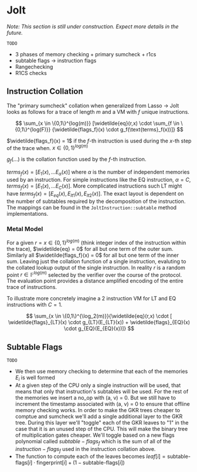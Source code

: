 # Jolt
*Note: This section is still under construction. Expect more details in the future.*

`TODO`
- 3 phases of memory checking + primary sumcheck + r1cs
- subtable flags -> instruction flags
- Rangechecking
- R1CS checks

## Instruction Collation
The "primary sumcheck" collation when generalized from Lasso -> Jolt looks as follows for a trace of length $m$ and a VM with $f$ unique instructions.

$$
\sum_{x \in \{0,1\}^{log(m)}} [\widetilde{eq}(r,x) \cdot \sum_{f \in \{0,1\}^{log(F)}} {\widetilde{flags_f}(x) \cdot g_f(\text{terms}_f(x))]}
$$

$\widetilde{flags_f}(x) = 1$ if the $f$-th instruction is used during the $x$-th step of the trace when. $x \in \{0,1\}^{log(m)}$ 

$g_f(...)$ is the collation function used by the $f$-th instruction.

$terms_f(x) = [E_1(x), ... E_\alpha(x)]$ where $\alpha$ is the number of independent memories used by an instruction. For simple instructions like the EQ instruction, $\alpha = C$, $terms_f(x) = [E_1(x), ... E_C(x)]$. More complicated instructions such LT might have $terms_f(x) = [E_{eq}(x), E_{lt1}(x), E_{lt2}(x)]$. The exact layout is dependent on the number of subtables required by the decomposition of the instruction. The mappings can be found in the `JoltInstruction::subtable` method implementations.

### Metal Model
For a given $r = x \in \{0,1\}^{log(m)}$ (think integer index of the instruction within the trace), $\widetilde{eq} = 0$ for all but one term of the outer sum. Similarly all $\widetilde{flags_f}(x) = 0$ for all but one term of the inner sum. Leaving just the collation function of a single instruction, evaluting to the collated lookup output of the single instruction. In reality $r$ is a random point $r \in \mathbb{F}^{log(m)}$ selected by the verifier over the course of the protocol. The evaluation point provides a distance amplified encoding of the entire trace of instructions.


To illustrate more concretely imagine a 2 instruction VM for LT and EQ instructions with $C=1$.

$$
\sum_{x \in \{0,1\}^{\log_2(m)}}{\widetilde{eq}(r,x) \cdot [ \widetilde{flags}_{LT}(x) \cdot g_{LT}(E_{LT}(x)) + \widetilde{flags}_{EQ}(x) \cdot g_{EQ}(E_{EQ}(x))]}
$$


## Subtable Flags
`TODO`
- We then use memory checking to determine that each of the memories $E_i$ is well formed
- At a given step of the CPU only a single instruction will be used, that means that only that instruction's subtables will be used. For the rest of the memories we insert a no_op with (a, v) = 0. But we still have to increment the timestamp associated with (a, v) = 0 to ensure that offline memory checking works. In order to make the GKR trees cheaper to comptue and sumcheck we'll add a single additional layer to the GKR tree. During this layer we'll "toggle" each of the GKR leaves to "1" in the case that it is an unused step of the CPU. This will make the binary tree of multiplication gates cheaper. We'll toggle based on a new flags polynomial called $subtable-flags_f$ which is the sum of all of the $instruction-flags_f$ used in the instruction collation above.
- The function to compute each of the leaves becomes $leaf[i] = \text{subtable-flags}[i] \cdot \text{fingerprint}[i] + (1 - \text{subtable-flags}[i])$
